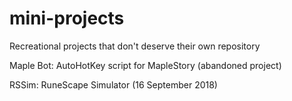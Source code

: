 # mini-projects
Recreational projects that don't deserve their own repository

Maple Bot: AutoHotKey script for MapleStory (abandoned project)

RSSim: RuneScape Simulator (16 September 2018)
